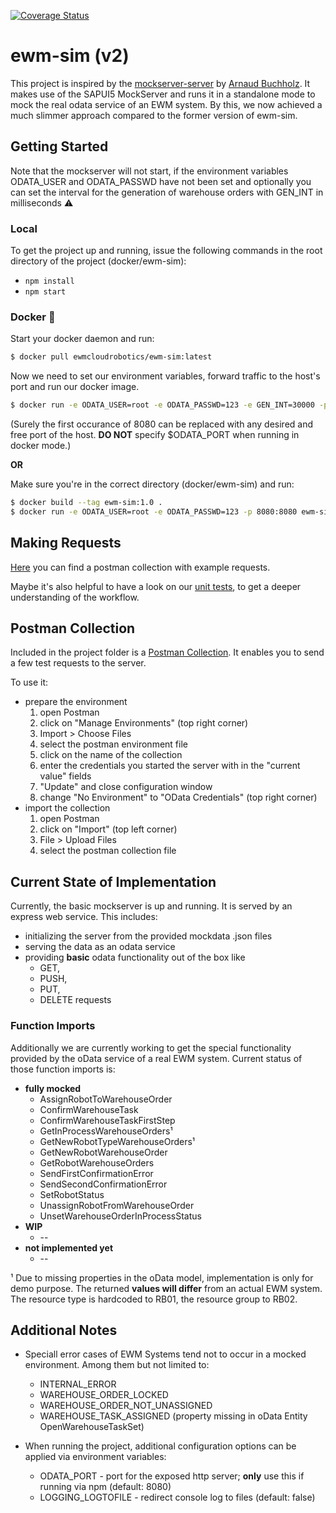 [![Coverage Status](https://coveralls.io/repos/github/SAP/ewm-cloud-robotics/badge.svg?branch=master)](https://coveralls.io/github/SAP/ewm-cloud-robotics?branch=master)

# ewm-sim (v2)
This project is inspired by the [mockserver-server](https://github.com/ArnaudBuchholz/mockserver-server) by [Arnaud Buchholz](https://github.com/ArnaudBuchholz).
It makes use of the SAPUI5 MockServer and runs it in a standalone mode to mock the real odata service of an EWM system. By this, we now achieved a much slimmer approach compared to the former version of ewm-sim.

## Getting Started
Note that the mockserver will not start, if the environment variables ODATA_USER and ODATA_PASSWD have not been set and optionally you can set the interval for the generation of warehouse orders with GEN_INT in milliseconds :warning:

### Local
To get the project up and running, issue the following commands in the root directory of the project (docker/ewm-sim):
* `npm install`
* `npm start`

### Docker :whale:
Start your docker daemon and run: 
```sh
$ docker pull ewmcloudrobotics/ewm-sim:latest
```
Now we need to set our environment variables, forward traffic to the host's port and run our docker image.
```sh
$ docker run -e ODATA_USER=root -e ODATA_PASSWD=123 -e GEN_INT=30000 -p 8080:8080 ewmcloudrobotics/ewm-sim:latest
```
(Surely the first occurance of 8080 can be replaced with any desired and free port of the host. **DO NOT** specify $ODATA_PORT when running in docker mode.)

**OR**

Make sure you're in the correct directory (docker/ewm-sim) and run:
```sh
$ docker build --tag ewm-sim:1.0 .
$ docker run -e ODATA_USER=root -e ODATA_PASSWD=123 -p 8080:8080 ewm-sim:1.0
```

## Making Requests

[Here](https://github.com/SAP/ewm-cloud-robotics/docker/ewm-sim/ZEWM_ROBCO_SRV.postman_collection.json) you can find a postman collection with example requests.

Maybe it's also helpful to have a look on our [unit tests](https://github.com/SAP/ewm-cloud-robotics/blob/master/docker/ewm-sim/test/test.js), to get a deeper understanding of the workflow.

## Postman Collection
Included in the project folder is a [Postman Collection](../docker/ewm-sim/ZEWM_ROBCO_SRV.postman_collection.json). It enables you to send a few test requests to the server.

To use it:
* prepare the environment
    1. open Postman
    1. click on "Manage Environments" (top right corner)
    1. Import > Choose Files
    1. select the postman environment file
    1. click on the name of the collection
    1. enter the credentials you started the server with in the "current value" fields
    1. "Update" and close configuration window
    1. change "No Environment" to "OData Credentials" (top right corner)
* import the collection
    1. open Postman
    1. click on "Import" (top left corner)
    1. File > Upload Files
    1. select the postman collection file

## Current State of Implementation
Currently, the basic mockserver is up and running. It is served by an express web service.
This includes:
* initializing the server from the provided mockdata .json files
* serving the data as an odata service
* providing **basic** odata functionality out of the box like
    * GET,
    * PUSH,
    * PUT,
    * DELETE
  requests

### Function Imports
Additionally we are currently working to get the special functionality provided by the oData service of a real EWM system.
Current status of those function imports is:
* **fully mocked**
    * AssignRobotToWarehouseOrder
    * ConfirmWarehouseTask
    * ConfirmWarehouseTaskFirstStep
    * GetInProcessWarehouseOrders¹
    * GetNewRobotTypeWarehouseOrders¹
    * GetNewRobotWarehouseOrder
    * GetRobotWarehouseOrders
    * SendFirstConfirmationError
    * SendSecondConfirmationError
    * SetRobotStatus
    * UnassignRobotFromWarehouseOrder
    * UnsetWarehouseOrderInProcessStatus
* **WIP**
    * --
* **not implemented yet**
    * --

¹ Due to missing properties in the oData model, implementation is only for demo purpose. The returned **values will differ** from an actual EWM system. The resource type is hardcoded to RB01, the resource group to RB02.

## Additional Notes
* Speciall error cases of EWM Systems tend not to occur in a mocked environment. Among them but not limited to:
    * INTERNAL_ERROR
    * WAREHOUSE_ORDER_LOCKED
    * WAREHOUSE_ORDER_NOT_UNASSIGNED
    * WAREHOUSE_TASK_ASSIGNED (property missing in oData Entity OpenWarehouseTaskSet)

* When running the project, additional configuration options can be applied via environment variables:
   * ODATA_PORT - port for the exposed http server; **only** use this if running via npm (default: 8080)
   * LOGGING_LOGTOFILE - redirect console log to files (default: false)